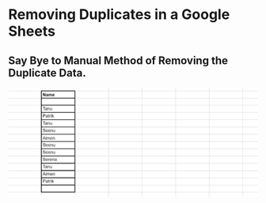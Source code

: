 # Removing Duplicates in a Google Sheets

## Say Bye to Manual Method of Removing the Duplicate Data.

![IMG](https://github.com/Tanu-N-Prabhu/TechIsEasy/blob/main/Img/duplicateData.PNG)



